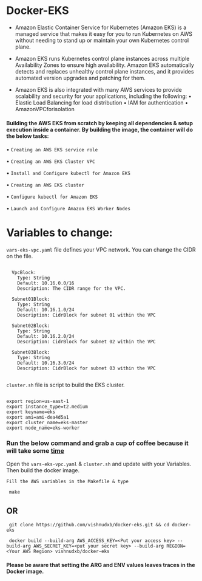 # Docker-EKS

- Amazon Elastic Container Service for Kubernetes (Amazon EKS) is a managed service that makes it easy for you to run Kubernetes on AWS without needing to stand up or maintain your own Kubernetes control plane.

- Amazon EKS runs Kubernetes control plane instances across multiple Availability Zones to ensure high availability. Amazon EKS automatically detects and replaces unhealthy control plane instances, and it provides automated version upgrades and patching for them.

- Amazon EKS is also integrated with many AWS services to provide scalability and security for your applications, including the following:
    • Elastic Load Balancing for load distribution
    • IAM for authentication
    • AmazonVPCforisolation


#### Building the AWS EKS from scratch by keeping all dependencies & setup execution inside a container. By building the image, the container will do the below tasks:

   • `Creating an AWS EKS service role`

   • `Creating an AWS EKS Cluster VPC`

   • `Install and Configure kubectl for Amazon EKS`

   • `Creating an AWS EKS cluster`

   • `Configure kubectl for Amazon EKS`

   • `Launch and Configure Amazon EKS Worker Nodes`



# Variables to change:

`vars-eks-vpc.yaml` file defines your VPC network. You can change the CIDR on the file.

```

  VpcBlock:
    Type: String
    Default: 10.16.0.0/16
    Description: The CIDR range for the VPC.

  Subnet01Block:
    Type: String
    Default: 10.16.1.0/24
    Description: CidrBlock for subnet 01 within the VPC

  Subnet02Block:
    Type: String
    Default: 10.16.2.0/24
    Description: CidrBlock for subnet 02 within the VPC

  Subnet03Block:
    Type: String
    Default: 10.16.3.0/24
    Description: CidrBlock for subnet 03 within the VPC


```

`cluster.sh` file is script to build the EKS cluster.

```

export region=us-east-1
export instance_type=t2.medium
export keyname=eks
export ami=ami-dea4d5a1
export cluster_name=eks-master
export node_name=eks-worker

```

### Run the below command and grab a cup of coffee because it will take some [time](https://docs.aws.amazon.com/eks/latest/userguide/getting-started.html)

Open the `vars-eks-vpc.yaml` & `cluster.sh` and update with your Variables. Then build the docker image.

```
Fill the AWS variables in the Makefile & type

 make

```

## OR

```
 git clone https://github.com/vishnudxb/docker-eks.git && cd docker-eks

 docker build --build-arg AWS_ACCESS_KEY=<Put your access key> --build-arg AWS_SECRET_KEY=<put your secret key> --build-arg REGION=<Your AWS Region> vishnudxb/docker-eks

```

#### Please be aware that setting the ARG and ENV values leaves traces in the Docker image.
